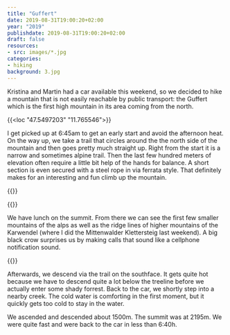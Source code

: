 ```yaml
---
title: "Guffert"
date: 2019-08-31T19:00:20+02:00
year: "2019"
publishdate: 2019-08-31T19:00:20+02:00
draft: false
resources:
- src: images/*.jpg
categories:
- hiking
background: 3.jpg
---
```


Kristina and Martin had a car available this weekend, so we decided to hike
a mountain that is not easily reachable by public transport: the Guffert which is
the first high mountain in its area coming from the north.

{{<loc "47.5497203" "11.765546">}}

I get picked up at 6:45am to get an early start and avoid the afternoon heat. On
the way up, we take a trail that circles around the the north side of the
mountain and then goes pretty much straight up. Right from the start it is
a narrow and sometimes alpine trail. Then the last few hundred meters of
elevation often require a little bit help of the hands for balance. A short
section is even secured with a steel rope in via ferrata style. That definitely
makes for an interesting and fun climb up the mountain.

{{<rimg src="1.jpg" caption="The Guffert">}}

{{<rimg src="2.jpg" alt="View on the ascent">}}

We have lunch on the summit. From there we can see the first few smaller
mountains of the alps as well as the ridge lines of higher mountains of the
Karwendel (where I did the Mittenwalder Klettersteig last weekend). A big black
crow surprises us by making calls that sound like a cellphone notification
sound.

{{<rimg src="3.jpg" alt="View">}}

Afterwards, we descend via the trail on the southface. It gets quite hot because
we have to descend quite a lot below the treeline before we actually enter some
shady forrest. Back to the car, we shortly step into a nearby creek. The cold
water is comforting in the first moment, but it quickly gets too cold to stay in
the water.

We ascended and descended about 1500m. The summit was at 2195m. We were quite
fast and were back to the car in less than 6:40h.
